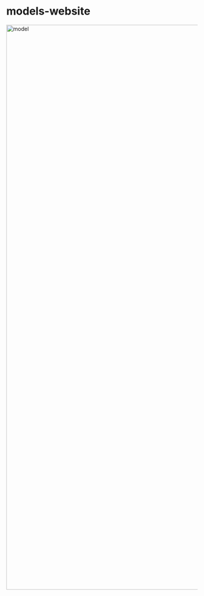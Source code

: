 # models-website

<img width="1486" alt="model" src="https://user-images.githubusercontent.com/89441781/141671104-7f7ef3ba-c035-42ec-9bf8-a38fab3152c3.png">
